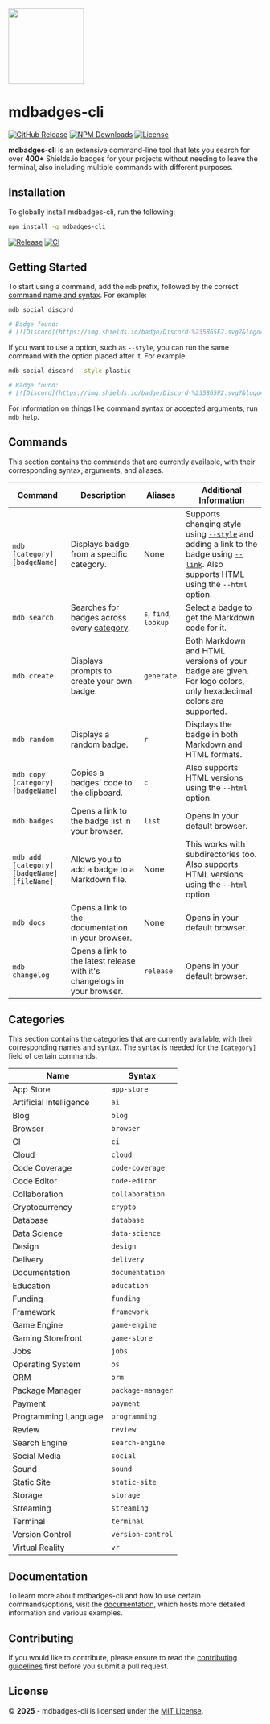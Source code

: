 <img src="https://github.com/user-attachments/assets/14dd0cdc-6b1b-45ce-8e00-dbd7474866c7" width="150">

# mdbadges-cli

[![GitHub Release](https://img.shields.io/github/v/release/inttter/mdbadges-cli?style=flat&colorA=18181B&colorB=6134EB&logo=github)](https://github.com/inttter/mdbadges-cli/releases/latest)
[![NPM Downloads](https://img.shields.io/npm/dw/mdbadges-cli.svg?style=flat&colorA=18181B&colorB=6134EB&logo=npm)](https://www.npmjs.com/package/mdbadges-cli/)
[![License](https://custom-icon-badges.herokuapp.com/github/license/inttter/mdbadges-cli?logo=law&color=6134EB&labelColor=191724)](LICENSE)

**mdbadges-cli** is an extensive command-line tool that lets you search for over **400+** Shields.io badges for your projects without needing to leave the terminal, also including multiple commands with different purposes.

## Installation

To globally install mdbadges-cli, run the following:

```bash
npm install -g mdbadges-cli
```

[![Release](https://github.com/inttter/mdbadges-cli/actions/workflows/publish.yml/badge.svg)](https://github.com/inttter/mdbadges-cli/actions/workflows/publish.yml)
[![CI](https://github.com/inttter/mdbadges-cli/actions/workflows/test.yml/badge.svg)](https://github.com/inttter/mdbadges-cli/actions/workflows/test.yml)

## Getting Started

To start using a command, add the `mdb` prefix, followed by the correct [command name and syntax](#commands). For example:

```bash
mdb social discord

# Badge found:
# [![Discord](https://img.shields.io/badge/Discord-%235865F2.svg?&logo=discord&logoColor=white)](#)
```

If you want to use a option, such as `--style`, you can run the same command with the option placed after it. For example:

```bash
mdb social discord --style plastic

# Badge found:
# [![Discord](https://img.shields.io/badge/Discord-%235865F2.svg?&logo=discord&logoColor=white&style=plastic)](#)
```

For information on things like command syntax or accepted arguments, run `mdb help`.

## Commands

This section contains the commands that are currently available, with their corresponding syntax, arguments, and aliases.

|   Command                                 |    Description    |     Aliases      | Additional Information |
|-------------------------------------------|-------------------|------------------|------------------------|
`mdb [category] [badgeName]`                | Displays badge from a specific category. | None | Supports changing style using [`--style`](https://inttter.gitbook.io/mdbcli/commands/finding-a-badge#style-s) and adding a link to the badge using [`--link`](https://inttter.gitbook.io/mdbcli/commands/finding-a-badge#style-s). Also supports HTML using the `--html` option.
`mdb search`                                | Searches for badges across every [category](#categories). | `s`, `find`, `lookup` | Select a badge to get the Markdown code for it.
`mdb create`                                | Displays prompts to create your own badge. | `generate` | Both Markdown and HTML versions of your badge are given. For logo colors, only hexadecimal colors are supported.
`mdb random`                                | Displays a random badge. | `r` | Displays the badge in both Markdown and HTML formats.
`mdb copy [category] [badgeName]`           | Copies a badges' code to the clipboard. | `c` | Also supports HTML versions using the `--html` option.
`mdb badges`                                | Opens a link to the badge list in your browser. | `list` | Opens in your default browser.
`mdb add [category] [badgeName] [fileName]` | Allows you to add a badge to a Markdown file. | None | This works with subdirectories too. Also supports HTML versions using the `--html` option.
`mdb docs` | Opens a link to the documentation in your browser. | None | Opens in your default browser.
`mdb changelog` | Opens a link to the latest release with it's changelogs in your browser. | `release` | Opens in your default browser.

## Categories

This section contains the categories that are currently available, with their corresponding names and syntax. The syntax is needed for the `[category]` field of certain commands.

| Name                    | Syntax                 |
|-------------------------|------------------------|
| App Store               | `app-store`            |
| Artificial Intelligence | `ai`                   |
| Blog                    | `blog`                 |
| Browser                 | `browser`              |
| CI                      | `ci`                   |
| Cloud                   | `cloud`                |
| Code Coverage           | `code-coverage`        |
| Code Editor             | `code-editor`          |
| Collaboration           | `collaboration`        |
| Cryptocurrency          | `crypto`               |
| Database                | `database`             |
| Data Science            | `data-science`         |
| Design                  | `design`               |
| Delivery                | `delivery`             |
| Documentation           | `documentation`        |
| Education               | `education`            |
| Funding                 | `funding`              |
| Framework               | `framework`            |
| Game Engine             | `game-engine`          |
| Gaming Storefront       | `game-store`           |
| Jobs                    | `jobs`                 |
| Operating System        | `os`                   |
| ORM                     | `orm`                  |
| Package Manager         | `package-manager`      |
| Payment                 | `payment`              |
| Programming Language    | `programming`          |
| Review                  | `review`               |
| Search Engine           | `search-engine`        |
| Social Media            | `social`               |
| Sound                   | `sound`                |
| Static Site             | `static-site`          |
| Storage                 | `storage`              |
| Streaming               | `streaming`            |
| Terminal                | `terminal`             |
| Version Control         | `version-control`      |
| Virtual Reality         | `vr`                   |

## Documentation

To learn more about mdbadges-cli and how to use certain commands/options, visit the [documentation](https://inttter.gitbook.io/mdbcli), which hosts more detailed information and various examples.

## Contributing

If you would like to contribute, please ensure to read the [contributing guidelines](CONTRIBUTING.md) first before you submit a pull request. 

## License 

© **2025** - mdbadges-cli is licensed under the [MIT License](LICENSE).